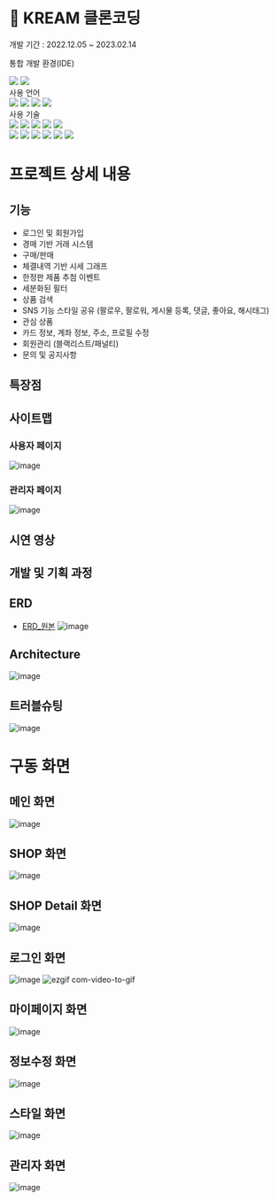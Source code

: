 # 👟 KREAM 클론코딩
개발 기간 : 2022.12.05 ~ 2023.02.14

통합 개발 환경(IDE)
<div align="LEFT">
	<img src="https://img.shields.io/badge/IntelliJIDEA-000000?style=flat&logo=INTELLIJIDEA&logoColor=white" />
	<img src="https://img.shields.io/badge/Visual Studio Code-007ACC?style=flat&logo=Visual Studio Code&logoColor=white" />
</div>
사용 언어 
<div align="LEFT">
	<img src="https://img.shields.io/badge/Java-007396?style=flat&logo=Java&logoColor=white" />
	<img src="https://img.shields.io/badge/HTML5-E34F26?style=flat&logo=HTML5&logoColor=white" />
	<img src="https://img.shields.io/badge/CSS3-1572B6?style=flat&logo=CSS3&logoColor=white" />
	<img src="https://img.shields.io/badge/JAVASCRIPT-F7DF1E?style=flat&logo=JAVASCRIPT&logoColor=white" />
</div>
사용 기술
<div align="LEFT">
	<img src="https://img.shields.io/badge/Thymeleaf-005F0F?style=flat&logo=Thymeleaf&logoColor=white" />
  <img src="https://img.shields.io/badge/jQuery-0769AD?style=flat&logo=jQuery&logoColor=white" /> 
  <img src="https://img.shields.io/badge/Spring Boot-6DB33F?style=flat&logo=Spring Boot&logoColor=white" />
    <img src="https://img.shields.io/badge/Spring Security -6DB33F?style=flat&logo=Spring Security&logoColor=white" />
  <img src="https://img.shields.io/badge/JPA_Hibernate -59666C?style=flat&logo=Hibernate&logoColor=white" />
  <br>
  <img src="https://img.shields.io/badge/KakaoAPI -FFCD00?style=flat&logo=Kakao&logoColor=brown" />
  <img src="https://img.shields.io/badge/JDBC-007396?style=flat&logo=&logoColor=white" />
  <img src="https://img.shields.io/badge/Ajax-007396?style=flat&logo=&logoColor=white" />
  <img src="https://img.shields.io/badge/oauth2-59666C?style=flat&logo=&logoColor=white" />
  <img src="https://img.shields.io/badge/SMTP-EA4335?style=flat&logo=Gmail&logoColor=white" />
  <img src="https://img.shields.io/badge/queryDSL-0769AD?style=flat&logo=&logoColor=white" />
</div>


# 프로젝트 상세 내용 

## 기능
- 로그인 및 회원가입
- 경매 기반 거래 시스템
- 구매/판매
- 체결내역 기반 시세 그래프
- 한정판 제품 추첨 이벤트
- 세분화된 필터
- 상품 검색
- SNS 기능 스타일 공유 (팔로우, 팔로워, 게시물 등록, 댓글, 좋아요, 해시태그)
- 관심 상품
- 카드 정보, 계좌 정보, 주소, 프로필 수정
- 회원관리 (블랙리스트/패널티)
- 문의 및 공지사항

## 특장점




## 사이트맵
### 사용자 페이지
![image](https://user-images.githubusercontent.com/114373450/218640478-822397c9-9b9a-4301-8e7f-bcdf9860dcb6.png)
### 관리자 페이지
![image](https://user-images.githubusercontent.com/114373450/218640513-17f77dee-0ead-42e3-8fd5-226ebafa3706.png)


## 시연 영상

## 개발 및 기획 과정

## ERD
* [ERD_원본](https://user-images.githubusercontent.com/61074722/218615410-dbd4eeec-a965-4b59-a3d0-0e8a9342091f.png)
![image](https://user-images.githubusercontent.com/97867479/218606257-9d3afb23-de1a-448c-b071-451225cab886.png)


## Architecture
![image](https://user-images.githubusercontent.com/114373450/218640342-c0f74a2b-affc-4387-a23b-c9577559226d.png)


## 트러블슈팅
![image](https://user-images.githubusercontent.com/97867479/218608394-9c919d08-c3e0-48b3-a4b0-b51da2dc901d.png)


# 구동 화면
## 메인 화면
![image](https://user-images.githubusercontent.com/97867479/218617517-16c36e44-8fdb-470f-a8dd-bf054b056417.png)

## SHOP 화면
![image](https://user-images.githubusercontent.com/97867479/218617655-271fc70b-8661-4f2e-984b-32b81fd6cd1c.png)

## SHOP Detail 화면
![image](https://user-images.githubusercontent.com/97867479/218618909-7ae9d6d7-50a9-4496-bc54-b94104e6127b.png)

## 로그인 화면
![image](https://user-images.githubusercontent.com/97867479/218618472-7dc6a585-e637-4f7b-b8d5-aef4ad5c6f15.png)
![ezgif com-video-to-gif](https://user-images.githubusercontent.com/97867479/218648120-b790d8a7-fec4-40df-a39c-6367112f278f.gif)

## 마이페이지 화면
![image](https://user-images.githubusercontent.com/97867479/218617906-a89cc531-67da-4c5b-afb7-f6b41105349a.png)

## 정보수정 화면
![image](https://user-images.githubusercontent.com/97867479/218618368-e3b49bb7-fa6a-4604-b3cc-616f0b32b141.png)

## 스타일 화면
![image](https://user-images.githubusercontent.com/97867479/218617803-e9d8323a-7a90-4880-9dc3-6c78ac2b6630.png)

## 관리자 화면
![image](https://user-images.githubusercontent.com/97867479/218623021-9ebb59de-bd32-444e-9051-02f7317f00b1.png)

